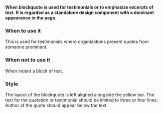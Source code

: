 **When blockquote is used for testimonials or to emphasize excerpts of text. It is regarded as a standalone design component with a dominant appearance in the page.**

### When to use it

This is used for testimonials where organizations present quotes from someone prominent.

### When not to use it

When indent a block of text.

### Style

The layout of the blockquote is left aligned alongside the yellow bar. The text for the quotation or testimonial should be limited to three or four lines. Author of the quote should appear below the text.
